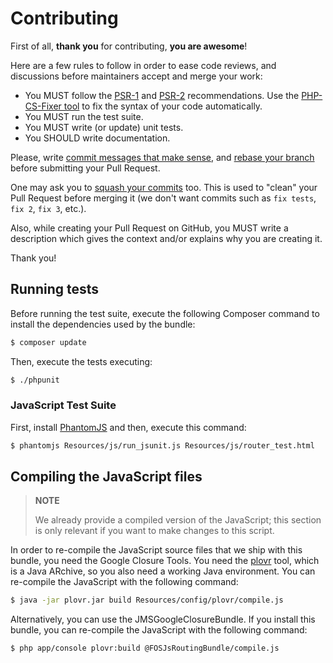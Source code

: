 Contributing
============

First of all, **thank you** for contributing, **you are awesome**!

Here are a few rules to follow in order to ease code reviews, and discussions
before maintainers accept and merge your work:

 * You MUST follow the [PSR-1](http://www.php-fig.org/psr/1/) and
   [PSR-2](http://www.php-fig.org/psr/2/) recommendations. Use the [PHP-CS-Fixer
   tool](http://cs.sensiolabs.org/) to fix the syntax of your code automatically.
 * You MUST run the test suite.
 * You MUST write (or update) unit tests.
 * You SHOULD write documentation.

Please, write [commit messages that make
sense](http://tbaggery.com/2008/04/19/a-note-about-git-commit-messages.html),
and [rebase your branch](http://git-scm.com/book/en/Git-Branching-Rebasing)
before submitting your Pull Request.

One may ask you to [squash your
commits](http://gitready.com/advanced/2009/02/10/squashing-commits-with-rebase.html)
too. This is used to "clean" your Pull Request before merging it (we don't want
commits such as `fix tests`, `fix 2`, `fix 3`, etc.).

Also, while creating your Pull Request on GitHub, you MUST write a description
which gives the context and/or explains why you are creating it.

Thank you!

Running tests
-------------

Before running the test suite, execute the following Composer command to install
the dependencies used by the bundle:

```bash
$ composer update
```

Then, execute the tests executing:

```bash
$ ./phpunit
```

### JavaScript Test Suite

First, install [PhantomJS](http://phantomjs.org/) and then, execute this command:

```bash
$ phantomjs Resources/js/run_jsunit.js Resources/js/router_test.html
```

Compiling the JavaScript files
------------------------------

> **NOTE**
>
> We already provide a compiled version of the JavaScript; this section is only
> relevant if you want to make changes to this script.

In order to re-compile the JavaScript source files that we ship with this
bundle, you need the Google Closure Tools. You need the
[plovr](http://plovr.com/download.html) tool, which is a Java ARchive, so you
also need a working Java environment. You can re-compile the JavaScript with the
following command:

```bash
$ java -jar plovr.jar build Resources/config/plovr/compile.js
```

Alternatively, you can use the JMSGoogleClosureBundle. If you install this
bundle, you can re-compile the JavaScript with the following command:

```bash
$ php app/console plovr:build @FOSJsRoutingBundle/compile.js
```
